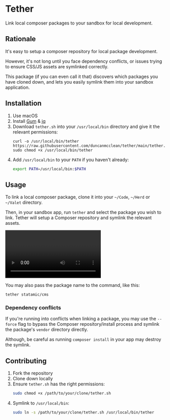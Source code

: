 # Tether

Link local composer packages to your sandbox for local development.

## Rationale

It's easy to setup a composer repository for local package development. 

However, it's not long until you face dependency conflicts, or issues trying to ensure CSS/JS assets are symlinked correctly.

This package (if you can even call it that) discovers which packages you have cloned down, and lets you easily symlink them into your sandbox application.

## Installation

1. Use macOS
2. Install [Gum](https://github.com/charmbracelet/gum) & [jq](https://github.com/jqlang/jq)
3. Download `tether.sh` into your `/usr/local/bin` directory and give it the relevant permissions:
    ```
    curl -o /usr/local/bin/tether https://raw.githubusercontent.com/duncanmcclean/tether/main/tether.sh
    sudo chmod +x /usr/local/bin/tether
    ```
4. Add `/usr/local/bin` to your `PATH` if you haven't already:
    ```bash
    export PATH=/usr/local/bin:$PATH
    ```

## Usage

To link a local composer package, clone it into your `~/Code`, `~/Herd` or `~/Valet` directory. 

Then, in your sandbox app, run `tether` and select the package you wish to link. Tether will setup a Composer repository and symlink the relevant assets.

<video src="./demo.mp4" controls></video>

You may also pass the package name to the command, like this:

```sh
tether statamic/cms
```

### Dependency conflicts

If you're running into conflicts when linking a package, you may use the `--force` flag to bypass the Composer repository/install process and symlink the package's `vendor` directory directly. 

Although, be careful as running `composer install` in your app may destroy the symlink.

## Contributing

1. Fork the repository
2. Clone down locally
3. Ensure `tether.sh` has the right permissions:
    ```bash
    sudo chmod +x /path/to/your/clone/tether.sh
    ```
4. Symlink to `/usr/local/bin`:
    ```bash
    sudo ln -s /path/to/your/clone/tether.sh /usr/local/bin/tether
    ```